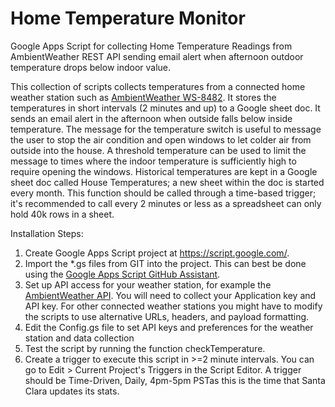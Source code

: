# Home Temperature Monitor
Google Apps Script for collecting Home Temperature Readings from AmbientWeather REST API sending email alert when afternoon outdoor temperature drops below indoor value.

This collection of scripts collects temperatures from a connected home weather station such as [AmbientWeather WS-8482](https://www.ambientweather.com/amws8482x3.html). 
It stores the temperatures in short intervals (2 minutes and up) to a Google sheet doc. It sends an email alert in the afternoon when outside falls below inside temperature.
The message for the temperature switch is useful to message the user to stop the air condition and open windows to let colder air from outside into the house.
A threshold temperature can be used to limit the message to times where the indoor temperature is sufficiently high to require opening the windows.
Historical temperatures are kept in a Google sheet doc called House Temperatures; a new sheet within the doc is started every month.
This function should be called through a time-based trigger; it's recommended to call every 2 minutes or less as a spreadsheet can only hold 40k rows in a sheet.

Installation Steps:

1. Create Google Apps Script project at https://script.google.com/.
2. Import the *.gs files from GIT into the project. This can best be done using the [Google Apps Script GitHub Assistant](https://chrome.google.com/webstore/detail/google-apps-script-github/lfjcgcmkmjjlieihflfhjopckgpelofo?hl=en).
3. Set up API access for your weather station, for example the [AmbientWeather API](https://www.ambientweather.com/api.html). You will need to collect your Application key and API key. For other connected weather stations you might have to modify the scripts to use alternative URLs, headers, and payload formatting. 
4. Edit the Config.gs file to set API keys and preferences for the weather station and data collection
5. Test the script by running the function checkTemperature.
6. Create a trigger to execute this script in >=2 minute intervals. You can go to Edit > Current Project's Triggers in the Script Editor. A trigger should be Time-Driven, Daily, 4pm-5pm PSTas this is the time that Santa Clara updates its stats.
